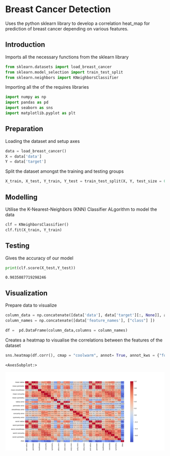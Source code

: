 # Breast Cancer Detection
Uses the python sklearn library to develop a correlation heat_map for prediction of breast cancer depending on various features.

## Introduction
Imports all the necessary functions from the sklearn library

```python
from sklearn.datasets import load_breast_cancer
from sklearn.model_selection import train_test_split
from sklearn.neighbors import KNeighborsClassifier
```

Importing all the of the requires libraries

```python
import numpy as np
import pandas as pd
import seaborn as sns
import matplotlib.pyplot as plt
```

## Preparation
Loading the dataset and setup axes

```python
data = load_breast_cancer()
X = data['data']
Y = data['target']
```

Split the dataset amongst the training and testing groups

```python
X_train, X_test, Y_train, Y_test = train_test_split(X, Y, test_size = 0.2)
```

## Modelling
Utilise the K-Nearest-Neighbors (KNN) Classifier ALgorithm to model the data 
```python
clf = KNeighborsClassifier()
clf.fit(X_train, Y_train)
```

## Testing
Gives the accuracy of our model
```python
print(clf.score(X_test,Y_test))
```

    0.9035087719298246
    
## Visualization
Prepare data to visualize

```python
column_data = np.concatenate([data['data'], data['target'][:, None]], axis=1)
column_names = np.concatenate([data['feature_names'], ["class"] ])
```


```python
df =  pd.DataFrame(column_data,columns = column_names)
```

Creates a heatmap to visualise the correlations between the features of the dataset

```python
sns.heatmap(df.corr(), cmap = "coolwarm", annot= True, annot_kws = {"fontsize":8})
```




    <AxesSubplot:>




    
![png](output_8_1.png)
    
